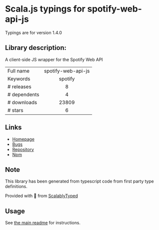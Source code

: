 
# Scala.js typings for spotify-web-api-js

Typings are for version 1.4.0

## Library description:
A client-side JS wrapper for the Spotify Web API

|                    |                 |
| ------------------ | :-------------: |
| Full name          | spotify-web-api-js |
| Keywords           | spotify |
| # releases         | 8 |
| # dependents       | 4 |
| # downloads        | 23809 |
| # stars            | 6 |

## Links
- [Homepage](https://github.com/JMPerez/spotify-web-api-js)
- [Bugs](https://github.com/JMPerez/spotify-web-api-js/issues)
- [Repository](https://github.com/JMPerez/spotify-web-api-js)
- [Npm](https://www.npmjs.com/package/spotify-web-api-js)
    


## Note
This library has been generated from typescript code from first party type definitions.

Provided with :purple_heart: from [ScalablyTyped](https://github.com/oyvindberg/ScalablyTyped)

## Usage
See [the main readme](../../readme.md) for instructions.


